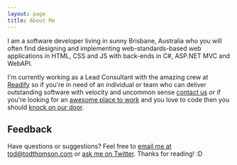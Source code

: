 ```yaml
---
layout: page
title: About Me
---
```


<p class="message">
    I am a software developer living in sunny Brisbane, Australia who you will often find designing and implementing web-standards-based web applications in HTML, CSS and JS with back-ends in C#, ASP.NET MVC and WebAPI.
</p>

I'm currently working as a Lead Consultant with the amazing crew at
[Readify](http://readify.net)
so if you're in need of an individual or team who can deliver outstanding software with velocity and uncommon sense
[contact us](http://readify.net/contact-us/)
or if you're looking for an
[awesome place to work](http://readify.net/careers/life-at-readify/)
and you love to code then you should
[knock on our door](https://knockknock.readify.net/).

## Feedback

Have questions or suggestions? Feel free to
[email me at tod@todthomson.com](mailto:tod@todthomson.com)
or
[ask me on Twitter](https://twitter.com/todthomson).
Thanks for reading! :D
